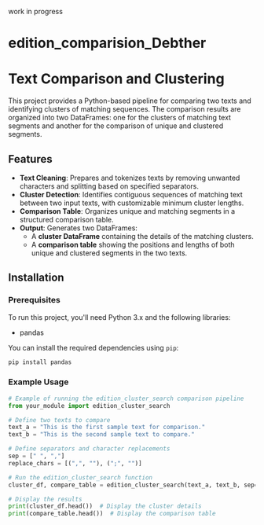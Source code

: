 work in progress

# edition_comparision_Debther
# Text Comparison and Clustering

This project provides a Python-based pipeline for comparing two texts and identifying clusters of matching sequences. The comparison results are organized into two DataFrames: one for the clusters of matching text segments and another for the comparison of unique and clustered segments.

## Features

- **Text Cleaning**: Prepares and tokenizes texts by removing unwanted characters and splitting based on specified separators.
- **Cluster Detection**: Identifies contiguous sequences of matching text between two input texts, with customizable minimum cluster lengths.
- **Comparison Table**: Organizes unique and matching segments in a structured comparison table.
- **Output**: Generates two DataFrames:
  - A **cluster DataFrame** containing the details of the matching clusters.
  - A **comparison table** showing the positions and lengths of both unique and clustered segments in the two texts.

## Installation

### Prerequisites

To run this project, you'll need Python 3.x and the following libraries:

- pandas

You can install the required dependencies using `pip`:

```bash
pip install pandas
```
### Example Usage

```python
# Example of running the edition_cluster_search comparison pipeline
from your_module import edition_cluster_search

# Define two texts to compare
text_a = "This is the first sample text for comparison."
text_b = "This is the second sample text to compare."

# Define separators and character replacements
sep = [" ", ","]
replace_chars = [(",", ""), (";", "")]

# Run the edition_cluster_search function
cluster_df, compare_table = edition_cluster_search(text_a, text_b, sep=sep, replace_chars=replace_chars, min_cluster_length=2)

# Display the results
print(cluster_df.head())  # Display the cluster details
print(compare_table.head())  # Display the comparison table
```
